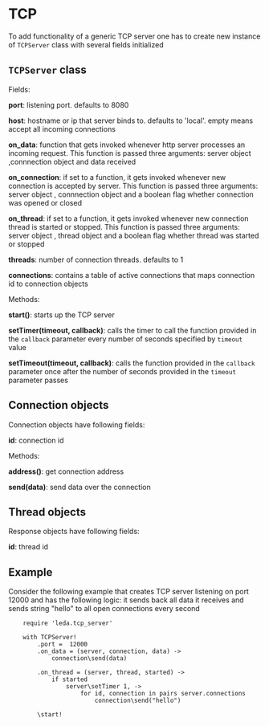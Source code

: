 TCP
====

To add functionality of a generic TCP server one has to create new instance of `TCPServer` class with several fields initialized

## `TCPServer` class

Fields:

**port**: listening port. defaults to 8080

**host**: hostname or ip that server binds to. defaults to 'local'. empty means accept all incoming connections

**on_data**: function that gets invoked whenever http server processes an incoming request. This function is passed three arguments: server object ,connnection object and data received

**on_connection**: if set to a function, it gets invoked whenever new connection is accepted by server. This function is passed three arguments: server object , connnection object and a boolean flag whether connection was opened or closed

**on_thread**: if set to a function, it gets invoked whenever new connection thread is started or stopped. This function is passed three arguments: server object , thread object and a boolean flag whether thread was started or stopped

**threads**: number of connection threads. defaults to 1

**connections**: contains a table of active connections that maps connection id to connection objects

Methods:

**start()**: starts up the TCP server

**setTimer(timeout, callback)**: calls the timer to call the function provided in the  `callback` parameter every number of seconds specified by `timeout` value

**setTimeout(timeout, callback)**: calls the function provided in the  `callback` parameter once after the number of seconds provided in the `timeout` parameter passes


## Connection objects

Connection objects have following fields:

**id**: connection id

Methods:

**address()**: get connection address

**send(data)**: send data over the connection


## Thread objects

Response objects have following fields:

**id**: thread id

## Example

Consider the following example that creates TCP server listening on port 12000 and has the following logic: it sends back all data it receives and sends string "hello" to all open connections every second

        require 'leda.tcp_server'
        
        with TCPServer!
            .port =  12000
            .on_data = (server, connection, data) ->
                connection\send(data)
        
            .on_thread = (server, thread, started) ->
                if started
                    server\setTimer 1, ->
                        for id, connection in pairs server.connections
                            connection\send("hello")
                
            \start!    
        